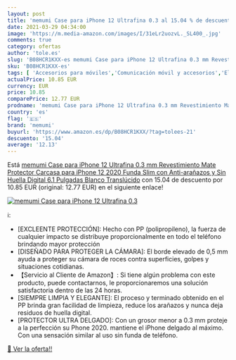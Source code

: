 ```yaml
---
layout: post
title: 'memumi Case para iPhone 12 Ultrafina 0.3 al 15.04 % de descuento'
date: 2021-03-29 04:34:00
image: 'https://m.media-amazon.com/images/I/31eLr2uozvL._SL400_.jpg'
comments: true
category: ofertas
author: 'tole.es'
slug: 'B08HCR1KXX-es memumi Case para iPhone 12 Ultrafina 0.3 mm Revestimiento...'
sku: 'B08HCR1KXX-es'
tags: [ 'Accesorios para móviles','Comunicación móvil y accesorios','Electrónica','Mantenimiento, cuidado y reparaciones de teléfonos móviles','Protectores de pantalla para móviles','iphone','memumi', ]
actualPrice: 10.85 EUR
currency: EUR
price: 10.85
comparePrice: 12.77 EUR
prodname: 'memumi Case para iPhone 12 Ultrafina 0.3 mm Revestimiento Mate Protector Carcasa para iPhone 12 2020 Funda Slim con Anti-arañazos y Sin Huella Digital 6.1 Pulgadas Blanco Translúcido'
country: 'es'
flag: '🇪🇸'
brand: 'memumi'
buyurl: 'https://www.amazon.es/dp/B08HCR1KXX/?tag=tolees-21'
descuento: '15.04'
average: '12.13'
---
```


Está [memumi Case para iPhone 12 Ultrafina 0.3 mm Revestimiento Mate Protector Carcasa para iPhone 12 2020 Funda Slim con Anti-arañazos y Sin Huella Digital 6.1 Pulgadas Blanco Translúcido](https://www.amazon.es/dp/B08HCR1KXX/?tag=tolees-21) con 15.04 de descuento por 10.85 EUR (original: 12.77 EUR) en el siguiente enlace!

[![memumi Case para iPhone 12 Ultrafina 0.3](https://m.media-amazon.com/images/I/31eLr2uozvL._SL400_.jpg)](https://www.amazon.es/dp/B08HCR1KXX/?tag=tolees-21)

ℹ️:

- [EXCLEENTE PROTECCIÓN]: Hecho con PP (polipropileno), la fuerza de cualquier impacto se distribuye proporcionalmente en todo el teléfono brindando mayor protección
- [DISEÑADO PARA PROTEGER LA CÁMARA]: El borde elevado de 0,5 mm ayuda a proteger su cámara de roces contra superficies, golpes y situaciones cotidianas.
- 【Servicio al Cliente de Amazon】: Si tiene algún problema con este producto, puede contactarnos, le proporcionaremos una solución satisfactoria dentro de las 24 horas.
- [SIEMPRE LIMPIA Y ELEGANTE]: El proceso y terminado obtenido en el PP brinda gran facilidad de limpieza, reduce los arañazos y nunca deja residuos de huella digital.
- [PROTECTOR ULTRA DELGADO]: Con un grosor menor a 0.3 mm proteje a la perfección su Phone 2020. mantiene el iPhone delgado al máximo. Con una sensación similar al uso sin funda de teléfono.

[🛒 Ver la oferta!!](https://www.amazon.es/dp/B08HCR1KXX/?tag=tolees-21)
